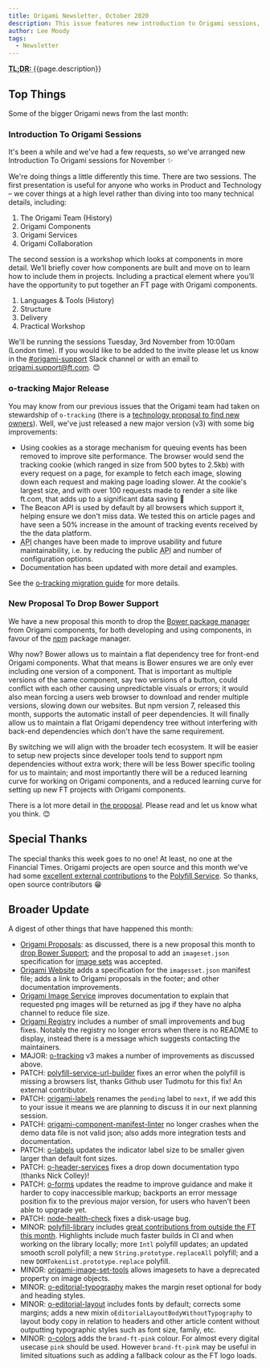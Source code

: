 ```yaml
---
title: Origami Newsletter, October 2020
description: This issue features new introduction to Origami sessions, an o-tracking major, and a proposal to drop Bower support.
author: Lee Moody
tags:
  - Newsletter
---
```


<abbr title="Too long; didn't read">
	<strong>
	TL;DR:
	</strong>
</abbr> {{page.description}}

## Top Things

Some of the bigger Origami news from the last month:

### Introduction To Origami Sessions

It's been a while and we've had a few requests, so we've arranged new Introduction To Origami sessions for November ✨

We're doing things a little differently this time. There are two sessions. The first presentation is useful for anyone who works in Product and Technology – we cover things at a high level rather than diving into too many technical details, including:

1. The Origami Team (History)
2. Origami Components
3. Origami Services
4. Origami Collaboration

The second session is a workshop which looks at components in more detail. We’ll briefly cover how components are built and move on to learn how to include them in projects. Including a practical element where you’ll have the opportunity to put together an FT page with Origami components.

1. Languages & Tools (History)
2. Structure
3. Delivery
4. Practical Workshop

We'll be running the sessions Tuesday, 3rd November from 10:00am (London time). If you would like to be added to the invite please let us know in the [#origami-support](https://financialtimes.slack.com/messages/origami-support) Slack channel or with an email to origami.support@ft.com. 😊

### o-tracking Major Release

You may know from our previous issues that the Origami team had taken on stewardship of `o-tracking` (there is a [technology proposal to find new owners](https://github.com/Financial-Times/technology-proposals/issues/51)). Well, we've just released a new major version (v3) with some big improvements:

- Using cookies as a storage mechanism for queuing events has been removed to improve site performance. The browser would send the tracking cookie (which ranged in size from 500 bytes to 2.5kb) with every request on a page, for example to fetch each image, slowing down each request and making page loading slower. At the cookie's largest size, and with over 100 requests made to render a site like ft.com, that adds up to a significant data saving 🎉
- The Beacon API is used by default by all browsers which support it, helping ensure we don't miss data. We tested this on article pages and have seen a 50% increase in the amount of tracking events received by the the data platform.
- <abbr title="Application programming interface">API</abbr> changes have been made to improve usability and future maintainability, i.e. by reducing the public <abbr title="Application programming interface">API</abbr> and number of configuration options.
- Documentation has been updated with more detail and examples.

See the [o-tracking migration guide](https://github.com/Financial-Times/o-tracking/blob/master/MIGRATION.md#migrating-from-v2-to-v3) for more details.

### New Proposal To Drop Bower Support

We have a new proposal this month to drop the [Bower package manager](https://bower.io/) from Origami components, for both developing and using components, in favour of the [npm](https://www.npmjs.com/) package manager.

Why now? Bower allows us to maintain a flat dependency tree for front-end Origami components. What that means is Bower ensures we are only ever including one version of a component. That is important as multiple versions of the same component, say two versions of a button, could conflict with each other causing unpredictable visuals or errors; it would also mean forcing a users web browser to download and render multiple versions, slowing down our websites. But npm version 7, released this month, supports the automatic install of peer dependencies. It will finally allow us to maintain a flat Origami dependency tree without interfering with back-end dependencies which don't have the same requirement.

By switching we will align with the broader tech ecosystem. It will be easier to setup new projects since developer tools tend to support npm dependencies without extra work; there will be less Bower specific tooling for us to maintain; and most importantly there will be a reduced learning curve for working on Origami components, and a reduced learning curve for setting up new FT projects with Origami components.

There is a lot more detail in [the proposal](https://github.com/Financial-Times/origami/pull/86). Please read and let us know what you think. 😊

## Special Thanks

The special thanks this week goes to no one! At least, no one at the Financial Times. Origami projects are open source and this month we've had some [excellent external contributions](https://github.com/Financial-Times/polyfill-library/pulse) to the [Polyfill Service](https://origami.ft.com/documentation/services/#polyfill-io). So thanks, open source contributors 😁

## Broader Update

A digest of other things that have happened this month:

- [Origami Proposals](https://github.com/Financial-Times/origami): as discussed, there is a new proposal this month to [drop Bower Support](https://github.com/Financial-Times/origami/pull/86); and the proposal to add an `imageset.json` specification for [image sets](https://registry.origami.ft.com/components?imageset=true&active=true&maintained=true) was accepted.
- [Origami Website](https://github.com/Financial-Times/origami-website) adds a specification for the `imagesset.json` manifest file; adds a link to Origami proposals in the footer; and other documentation improvements.
- [Origami Image Service](https://github.com/Financial-Times/origami-image-service) improves documentation to explain that requested png images will be returned as jpg if they have no alpha channel to reduce file size.
- [Origami Registry](https://github.com/Financial-Times/origami-registry-ui) includes a number of small improvements and bug fixes. Notably the registry no longer errors when there is no README to display, instead there is a message which suggests contacting the maintainers.
- MAJOR: [o-tracking](https://github.com/Financial-Times/o-tracking) v3 makes a number of improvements as discussed above.
- PATCH: [polyfill-service-url-builder](https://github.com/Financial-Times/polyfill-service-url-builder) fixes an error when the polyfill is missing a browsers list, thanks Github user Tudmotu for this fix! An external contributor.
- PATCH: [origami-labels](https://github.com/Financial-Times/origami-labels) renames the `pending` label to `next`, if we add this to your issue it means we are planning to discuss it in our next planning session.
- PATCH: [origami-component-manifest-linter](https://github.com/Financial-Times/origami-component-manifest-linter) no longer crashes when the demo data file is not valid json; also adds more integration tests and documentation.
- PATCH: [o-labels](https://github.com/Financial-Times/o-labels) updates the indicator label size to be smaller given larger than default font sizes.
- PATCH: [o-header-services](https://github.com/Financial-Times/o-header-services) fixes a drop down documentation typo (thanks Nick Colley)!
- PATCH: [o-forms](https://github.com/Financial-Times/o-forms) updates the readme to improve guidance and make it harder to copy inaccessible markup; backports an error message position fix to the previous major version, for users who haven't been able to upgrade yet.
- PATCH: [node-health-check](https://github.com/Financial-Times/node-health-check) fixes a disk-usage bug.
- MINOR: [polyfill-library](https://github.com/Financial-Times/polyfill-library) includes [great contributions from outside the FT this month](https://github.com/Financial-Times/polyfill-library/pulse). Highlights include much faster builds in CI and when working on the library locally; more `Intl` polyfill updates; an updated smooth scroll polyfill; a new `String.prototype.replaceAll` polyfill; and a new `DOMTokenList.prototype.replace` polyfill.
- MINOR: [origami-image-set-tools](https://github.com/Financial-Times/origami-image-set-tools) allows imagesets to have a deprecated property on image objects.
- MINOR: [o-editorial-typography](https://github.com/Financial-Times/o-editorial-typography) makes the margin reset optional for body and heading styles.
- MINOR: [o-editorial-layout](https://github.com/Financial-Times/o-editorial-layout) includes fonts by default; corrects some margins; adds a new mixin `oEditorialLayoutBodyWithoutTypography` to layout body copy in relation to headers and other article content without outputting typographic styles such as font size, family, etc.
- MINOR: [o-colors](https://github.com/Financial-Times/o-colors) adds the `brand-ft-pink` colour. For almost every digital usecase `pink` should be used. However `brand-ft-pink` may be useful in limited situations such as adding a fallback colour as the FT logo loads.

